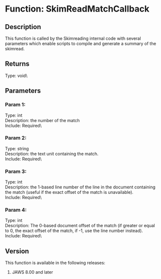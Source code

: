 # Function: SkimReadMatchCallback

## Description

This function is called by the Skimreading internal code with several
parameters which enable scripts to compile and generate a summary of the
skimread.

## Returns

Type: void\

## Parameters

### Param 1:

Type: int\
Description: the number of the match\
Include: Required\

### Param 2:

Type: string\
Description: the text unit containing the match.\
Include: Required\

### Param 3:

Type: int\
Description: the 1-based line number of the line in the document
containing the match (useful if the exact offset of the match is
unavailable).\
Include: Required\

### Param 4:

Type: int\
Description: The 0-based document offset of the match (if greater or
equal to 0, the exact offset of the match, if -1, use the line number
instead).\
Include: Required\

## Version

This function is available in the following releases:

1.  JAWS 8.00 and later
